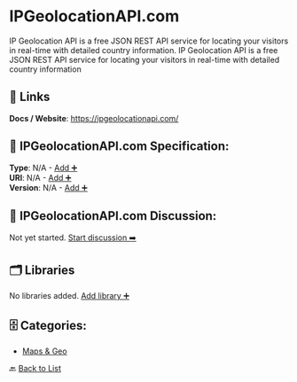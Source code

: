 # IPGeolocationAPI.com

IP Geolocation API is a free JSON REST API service for locating your visitors in real-time with detailed country information.  IP Geolocation API is a free JSON REST API service for locating your visitors in real-time with detailed country information

##  🔗 Links
**Docs / Website**: https://ipgeolocationapi.com/

## 🧬 IPGeolocationAPI.com Specification:
**Type**: N/A - [Add ➕](https://github.com/apis-list/apis-list/edit/main/apis.yaml#L9941)  
**URI**: N/A - [Add ➕](https://github.com/apis-list/apis-list/edit/main/apis.yaml#L9941)  
**Version**: N/A - [Add ➕](https://github.com/apis-list/apis-list/edit/main/apis.yaml#L9941)

## 💬 IPGeolocationAPI.com Discussion:
Not yet started. [Start discussion ➡️](https://github.com/apis-list/apis-list/discussions/new)

## 🗂️ Libraries

No libraries added. [Add library ➕](https://github.com/apis-list/apis-list/edit/main/apis.yaml#L9941)    


## 🗄️ Categories:
- [Maps & Geo](https://github.com/apis-list/apis-list#maps--geo-)

🔙  [Back to List](https://github.com/apis-list/apis-list)
